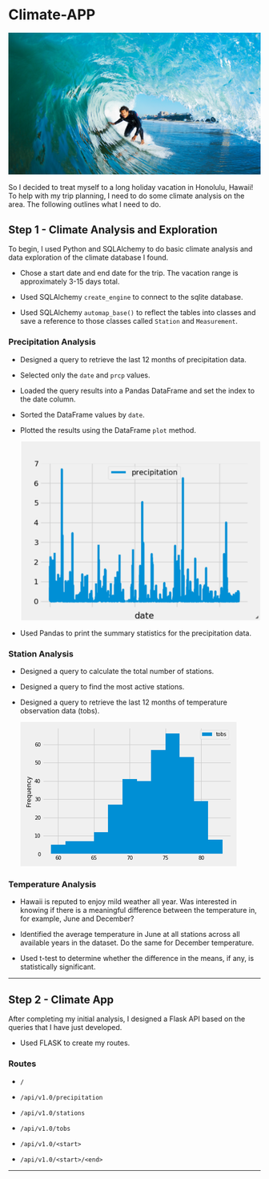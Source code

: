 # Climate-APP

![surfs-up.png](Images/surfs-up.png)

So I decided to treat myself to a long holiday vacation in Honolulu, Hawaii! To help with my trip planning, I need to do some climate analysis on the area. The following outlines what I need to do.

## Step 1 - Climate Analysis and Exploration

To begin,  I used Python and SQLAlchemy to do basic climate analysis and data exploration of the climate database I found.

  * Chose a start date and end date for the trip. The vacation range is approximately 3-15 days total.

  * Used SQLAlchemy `create_engine` to connect to the sqlite database.

  * Used SQLAlchemy `automap_base()` to reflect the tables into classes and save a reference to those classes called `Station` and `Measurement`.

### Precipitation Analysis

* Designed a query to retrieve the last 12 months of precipitation data.

* Selected only the `date` and `prcp` values.

* Loaded the query results into a Pandas DataFrame and set the index to the date column.

* Sorted the DataFrame values by `date`.

* Plotted the results using the DataFrame `plot` method.

  ![precipitation](Images/precipitation.png)

* Used Pandas to print the summary statistics for the precipitation data.

### Station Analysis

* Designed a query to calculate the total number of stations.

* Designed a query to find the most active stations.

* Designed a query to retrieve the last 12 months of temperature observation data (tobs).

    ![station-histogram](Images/station-histogram.png)

### Temperature Analysis

* Hawaii is reputed to enjoy mild weather all year. Was interested in knowing if there is a meaningful difference between the temperature in, for example, June and December?

* Identified the average temperature in June at all stations across all available years in the dataset. Do the same for December temperature.

* Used t-test to determine whether the difference in the means, if any, is statistically significant.

- - -

## Step 2 - Climate App

After completing my initial analysis, I designed a Flask API based on the queries that I have just developed.

* Used FLASK to create my routes.

### Routes

* `/`

* `/api/v1.0/precipitation`

* `/api/v1.0/stations`

* `/api/v1.0/tobs`

* `/api/v1.0/<start>` 

* `/api/v1.0/<start>/<end>`

- - -
